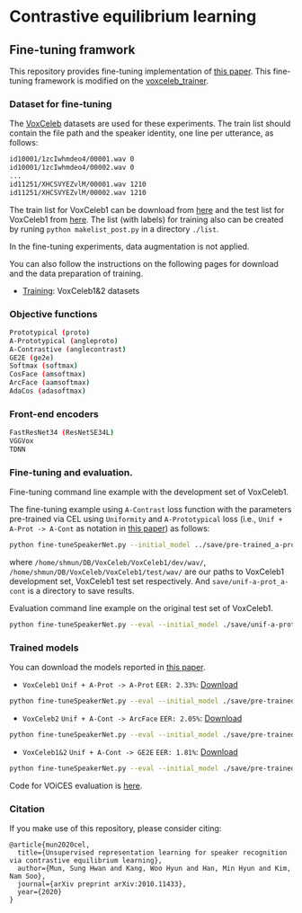 # Contrastive equilibrium learning

## Fine-tuning framwork
This repository provides fine-tuning implementation of [this paper](https://arxiv.org/abs/2010.11433).
This fine-tuning framework is modified on the [voxceleb_trainer](https://github.com/joonson/voxceleb_unsupervised).


### Dataset for fine-tuning
The [VoxCeleb](http://www.robots.ox.ac.uk/~vgg/data/voxceleb/) datasets are used for these experiments.
The train list should contain the file path and the speaker identity, one line per utterance, as follows:
```bash
id10001/1zcIwhmdeo4/00001.wav 0
id10001/1zcIwhmdeo4/00002.wav 0
...
id11251/XHCSVYEZvlM/00001.wav 1210
id11251/XHCSVYEZvlM/00002.wav 1210
```
The train list for VoxCeleb1 can be download from [here](https://drive.google.com/file/d/174j4gCrdLBdo5sibBdNQi7WanA05WekM/view?usp=sharing) and the test list for VoxCeleb1 from [here](https://drive.google.com/file/d/1Lfb0bJAbE2zSCXfhLhJUQxDgro_mHRiq/view?usp=sharing).
The list (with labels) for training also can be created by runing `python makelist_post.py` in a directory `./list`.

In the fine-tuning experiments, data augmentation is not applied.

You can also follow the instructions on the following pages for download and the data preparation of training.
+ [Training](https://github.com/clovaai/voxceleb_trainer): VoxCeleb1&2 datasets


### Objective functions
```bash
Prototypical (proto)
A-Prototypical (angleproto)
A-Contrastive (anglecontrast)
GE2E (ge2e)
Softmax (softmax)
CosFace (amsoftmax)
ArcFace (aamsoftmax)
AdaCos (adasoftmax)
```

### Front-end encoders
```bash
FastResNet34 (ResNetSE34L)
VGGVox
TDNN
```

### Fine-tuning and evaluation.
Fine-tuning command line example with the development set of VoxCeleb1.

The fine-tuning example using `A-Contrast` loss function with the parameters pre-trained via CEL using `Uniformity` and `A-Prototypical` loss (i.e., `Unif + A-Prot -> A-Cont` as notation in [this paper](https://arxiv.org/abs/2010.11433)) as follows:
```bash
python fine-tuneSpeakerNet.py --initial_model ../save/pre-trained_a-prot.model --max_frames 300 --batch_size 250 --nSpeakers 1211 --trainfunc anglecontrast --save_path ./save/unif-a-prot_a-cont --train_list ./list/train_vox1.txt --test_list ./list/test_vox1.txt --train_path /home/shmun/DB/VoxCeleb/VoxCeleb1/dev/wav/ --test_path /home/shmun/DB/VoxCeleb/VoxCeleb1/test/wav/
```
where `/home/shmun/DB/VoxCeleb/VoxCeleb1/dev/wav/`, `/home/shmun/DB/VoxCeleb/VoxCeleb1/test/wav/` are our paths to VoxCeleb1 development set, VoxCeleb1 test set respectively. And `save/unif-a-prot_a-cont` is a directory to save results.

Evaluation command line example on the original test set of VoxCeleb1.
```bash
python fine-tuneSpeakerNet.py --eval --initial_model ./save/unif-a-prot_a-cont/model/model000000001.model --test_list ./list/test_vox1.txt --test_path /home/shmun/DB/VoxCeleb/VoxCeleb1/test/wav/
```


### Trained models
You can download the models reported in [this paper](https://arxiv.org/abs/2010.11433).

+  `VoxCeleb1` `Unif + A-Prot -> A-Prot` `EER: 2.33%`: [Download](https://drive.google.com/file/d/1TwCQ24KNVkNypgKg-1LF65oKqaINom3i/view?usp=sharing)
```bash
python fine-tuneSpeakerNet.py --eval --initial_model ./save/pre-trained_vox1_unif-a-prot_a-prot.model --test_list ./list/test_vox1.txt --test_path /home/shmun/DB/VoxCeleb/VoxCeleb1/test/wav/
```

+ `VoxCeleb2` `Unif + A-Cont -> ArcFace` `EER: 2.05%`: [Download](https://drive.google.com/file/d/1Pq9UW9h3sGv-Hwj_FcCKrkD8bjVHmXnn/view?usp=sharing)
```bash
python fine-tuneSpeakerNet.py --eval --initial_model ./save/pre-trained_vox2_unif-a-cont_arcface.model --test_list ./list/test_vox1.txt --test_path /home/shmun/DB/VoxCeleb/VoxCeleb1/test/wav/
```

+ `VoxCeleb1&2` `Unif + A-Cont -> GE2E` `EER: 1.81%`: [Download](https://drive.google.com/file/d/11Cyfb7do7sx7bycqpv1UDIj8SbbnDk47/view?usp=sharing)
```bash
python fine-tuneSpeakerNet.py --eval --initial_model ./save/pre-trained_vox1-vox2_unif-a-cont_ge2e.model --test_list ./list/test_vox1.txt --test_path /home/shmun/DB/VoxCeleb/VoxCeleb1/test/wav/
```
Code for VOiCES evaluation is [here](https://github.com/msh9184/contrastive-equilibrium-learning/tree/master/fine-tuning/eval_VOiCES).


### Citation
If you make use of this repository, please consider citing:
```
@article{mun2020cel,
  title={Unsupervised representation learning for speaker recognition via contrastive equilibrium learning},
  author={Mun, Sung Hwan and Kang, Woo Hyun and Han, Min Hyun and Kim, Nam Soo},
  journal={arXiv preprint arXiv:2010.11433},
  year={2020}
}
```
